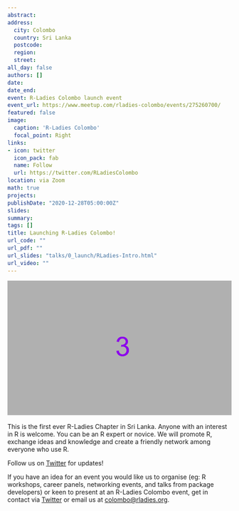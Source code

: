 ```yaml
---
abstract:
address:
  city: Colombo
  country: Sri Lanka
  postcode: 
  region: 
  street: 
all_day: false
authors: []
date: 
date_end:
event: R-Ladies Colombo launch event
event_url: https://www.meetup.com/rladies-colombo/events/275260700/
featured: false
image:
  caption: 'R-Ladies Colombo'
  focal_point: Right
links:
- icon: twitter
  icon_pack: fab
  name: Follow
  url: https://twitter.com/RLadiesColombo
location: via Zoom
math: true
projects:
publishDate: "2020-12-28T05:00:00Z"
slides: 
summary: 
tags: []
title: Launching R-Ladies Colombo! 
url_code: ""
url_pdf: ""
url_slides: "talks/0_launch/RLadies-Intro.html"
url_video: ""
---
```

![Hello World! We are R-Ladies Colombo](static/img/helloworld.gif)

This is the first ever R-Ladies Chapter in Sri Lanka. Anyone with an interest in R is welcome. You can be an R expert or novice. We will promote R, exchange ideas and knowledge and create a friendly network among everyone who use R.

Follow us on [Twitter](https://twitter.com/RLadiesColombo) for updates!

If you have an idea for an event you would like us to organise (eg: R workshops, career panels, networking events, and talks from package developers) or keen to present at an R-Ladies Colombo event, get in contact via [Twitter](https://twitter.com/RLadiesColombo) or email us at colombo@rladies.org.
